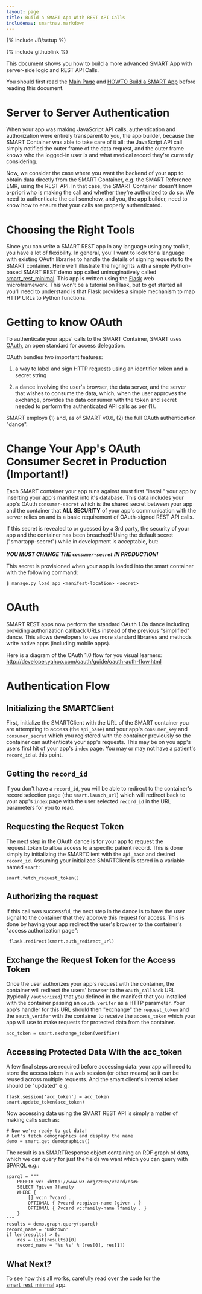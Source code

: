```yaml
---
layout: page
title: Build a SMART App With REST API Calls
includenav: smartnav.markdown
---
```


{% include JB/setup %}

<div id="toc"> </div>

<div class='simple_small_box'>{% include githublink %}</div>

This document shows you how to build a more advanced SMART App with
server-side logic and REST API Calls.

You should first read the [Main Page](../../) and [HOWTO Build a SMART
App](../build_a_smart_app) before reading this document.


# Server to Server Authentication

When your app was making JavaScript API calls, authentication and authorization
were entirely transparent to you, the app builder, because the SMART Container
was able to take care of it all: the JavaScript API call simply notified the
outer frame of the data request, and the outer frame knows who the logged-in
user is and what medical record they're currently considering.

Now, we consider the case where you want the backend of your app to obtain data
directly from the SMART Container, e.g. the SMART Reference EMR, using the REST
API. In that case, the SMART Container doesn't know a-priori who is making the
call and whether they're authorized to do so. We need to authenticate the call
somehow, and you, the app builder, need to know how to ensure that your calls
are properly authenticated.


# Choosing the Right Tools

Since you can write a SMART REST app in any language using any toolkit,
you have a lot of flexibility. In general, you'll want to look for a
language with existing OAuth libraries to handle the details of signing
requests to the SMART container. Here we'll illustrate the highlights
with a simple Python-based SMART REST demo app called unimaginatively
called [smart_rest_minimal][].  This app is written using the [Flask][]
web microframework. This won't be a tutorial on Flask, but to get
started all you'll need to understand is that Flask provides a simple
mechanism to map HTTP URLs to Python functions.

[smart_rest_minimal]: https://github.com/chb/smart_rest_minimal
[flask]: http://flask.pocoo.org/


# Getting to know OAuth

To authenticate your apps' calls to the SMART Container, SMART uses
[OAuth][], an open standard for access delegation.

[oauth]: http://tools.ietf.org/html/rfc5849


OAuth bundles two important features:

1. a way to label and sign HTTP requests using an identifier token and a
secret string

2. a dance involving the user's browser, the data server,
and the server that wishes to consume the data, which, when the user
approves the exchange, provides the data consumer with the token and
secret needed to perform the authenticated API calls as per (1).

SMART employs (1) and, as of SMART v0.6, (2) the full OAuth
authentication "dance".


# Change Your App's OAuth Consumer Secret in Production (Important!)

Each SMART container your app runs against must first "install" your app
by inserting your app's manifest into it's database. This data includes
your app's OAuth `consumer-secret` which is the shared secret between
your app and the container that __ALL SECURITY__ of your app's
communication with the server relies on and is a basic requirement of
OAuth-signed REST API calls.

<div id='consumer_secret_warning' class='red_box'>
  If this secret is revealed to or guessed by a 3rd party, the security of
  your app and the container has been breached! Using the default secret
  ("smartapp-secret") while in development is acceptable, but:
  <br />
  <br />
  <strong>
    <em>
      YOU MUST CHANGE THE <code>consumer-secret</code> IN PRODUCTION!
    </em>
  </strong>
</div>

This secret is provisioned when your app is loaded into the smart
container with the following command:

    $ manage.py load_app <manifest-location> <secret>


# OAuth

SMART REST apps now perform the standard OAuth 1.0a dance including
providing authorization callback URLs instead of the previous
"simplified" dance. This allows developers to use more standard
libraries and methods write native apps (including mobile apps).

Here is a diagram of the OAuth 1.0 flow for you visual learners:
<http://developer.yahoo.com/oauth/guide/oauth-auth-flow.html>


# Authentication Flow

## Initializing the SMARTClient

First, initialize the SMARTClient with the URL of the SMART container
you are attempting to access (the `api_base`) and your app's
`consumer_key` and `consumer_secret` which you registered with the
container previously so the container can authenticate your app's
requests. This may be on you app's users first hit of your app's `index`
page. You may or may not have a patient's `record_id` at this point.


## Getting the `record_id`

If you don't have a `record_id`, you will be able to redirect to the
container's record selection page (the `smart.launch_url`) which will
redirect back to your app's `index` page with the user selected
`record_id` in the URL parameters for you to read.


## Requesting the Request Token

The next step in the OAuth dance is for your app to request the
request_token to allow access to a specific patient record. This is done
simply by initializing the SMARTClient with the `api_base` and desired
`record_id`. Assuming your initialized SMARTClient is stored in a
variable named `smart`:


    smart.fetch_request_token()


## Authorizing the request

If this call was successful, the next step in the dance is to have
the user signal to the container that they approve this request for
access. This is done by having your app redirect the user's browser
to the container's "access authorization page":

     flask.redirect(smart.auth_redirect_url)


## Exchange the Request Token for the Access Token

Once the user authorizes your app's request with the container, the
container will redirect the users' browser to the `oauth_callback` URL
(typically `/authorized`) that you defined in the manifest that you
installed with the container passing an `oauth_verifer` as a HTTP
parameter. Your app's handler for this URL should then "exchange" the
`request_token` and the `oauth_verifer` with the container to receive
the `access_token` which your app will use to make requests for
protected data from the container.

    acc_token = smart.exchange_token(verifier)

## Accessing Protected Data With the acc_token

A few final steps are required before accessing data: your app will need
to store the access token in a web session (or other means) so it can be
reused across multiple requests. And the smart client's internal token
should be "updated" e.g.


    flask.session['acc_token'] = acc_token
    smart.update_token(acc_token)


Now accessing data using the SMART REST API is simply a matter of
making calls such as:


    # Now we're ready to get data!
    # Let's fetch demographics and display the name
    demo = smart.get_demographics()



The result is an SMARTResponse object containing an RDF graph of data,
which we can query for just the fields we want which you can query with
SPARQL e.g.:

    
    sparql = """
        PREFIX vc: <http://www.w3.org/2006/vcard/ns#>
        SELECT ?given ?family
        WHERE {
            [] vc:n ?vcard .
            OPTIONAL { ?vcard vc:given-name ?given . }
            OPTIONAL { ?vcard vc:family-name ?family . }
        }
    """
    results = demo.graph.query(sparql)
    record_name = 'Unknown'
    if len(results) > 0:
        res = list(results)[0]
        record_name = '%s %s' % (res[0], res[1])



## What Next?

To see how this all works, carefully read over the
code for the [smart_rest_minimal][] app.
